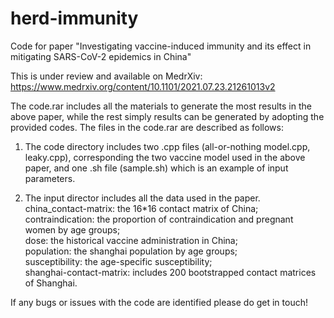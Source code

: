 # herd-immunity
Code for paper "Investigating vaccine-induced immunity and its effect in mitigating SARS-CoV-2 epidemics in China"

This is under review and available on MedrXiv: https://www.medrxiv.org/content/10.1101/2021.07.23.21261013v2

The code.rar includes all the materials to generate the most results in the above paper, while the rest simply results can be generated by adopting the provided codes. The files in the code.rar are described as follows:

1. The code directory includes two .cpp files (all-or-nothing model.cpp, leaky.cpp), corresponding the two vaccine model used in the above paper, and one .sh file (sample.sh) which is an example of input parameters.

2. The input director includes all the data used in the paper.  
china_contact-matrix: the 16*16 contact matrix of China;  
contraindication: the proportion of contraindication and pregnant women by age groups;  
dose: the historical vaccine administration in China;  
population: the shanghai population by age groups;  
susceptibility: the age-specific susceptibility;  
shanghai-contact-matrix: includes 200 bootstrapped contact matrices of Shanghai.  

If any bugs or issues with the code are identified please do get in touch!




